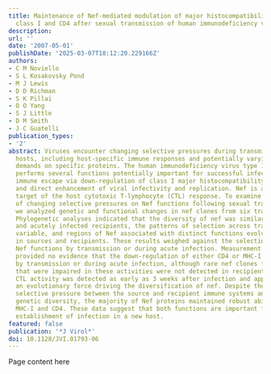 ```yaml
---
title: Maintenance of Nef-mediated modulation of major histocompatibility complex
  class I and CD4 after sexual transmission of human immunodeficiency virus type 1
description:
url: ''
date: '2007-05-01'
publishDate: '2025-03-07T18:12:20.229166Z'
authors:
- C M Noviello
- S L Kosakovsky Pond
- M J Lewis
- D D Richman
- S K Pillai
- O O Yang
- S J Little
- D M Smith
- J C Guatelli
publication_types:
- '2'
abstract: Viruses encounter changing selective pressures during transmission between
  hosts, including host-specific immune responses and potentially varying functional
  demands on specific proteins. The human immunodeficiency virus type 1 Nef protein
  performs several functions potentially important for successful infection, including
  immune escape via down-regulation of class I major histocompatibility complex (MHC-I)
  and direct enhancement of viral infectivity and replication. Nef is also a major
  target of the host cytotoxic T-lymphocyte (CTL) response. To examine the impact
  of changing selective pressures on Nef functions following sexual transmission,
  we analyzed genetic and functional changes in nef clones from six transmission events.
  Phylogenetic analyses indicated that the diversity of nef was similar in both sources
  and acutely infected recipients, the patterns of selection across transmission were
  variable, and regions of Nef associated with distinct functions evolved similarly
  in sources and recipients. These results weighed against the selection of specific
  Nef functions by transmission or during acute infection. Measurement of Nef function
  provided no evidence that the down-regulation of either CD4 or MHC-I was optimized
  by transmission or during acute infection, although rare nef clones from sources
  that were impaired in these activities were not detected in recipients. Nef-specific
  CTL activity was detected as early as 3 weeks after infection and appeared to be
  an evolutionary force driving the diversification of nef. Despite the change in
  selective pressure between the source and recipient immune systems and concomitant
  genetic diversity, the majority of Nef proteins maintained robust abilities to down-regulate
  MHC-I and CD4. These data suggest that both functions are important for the successful
  establishment of infection in a new host.
featured: false
publication: '*J Virol*'
doi: 10.1128/JVI.01793-06
---
```


Page content here